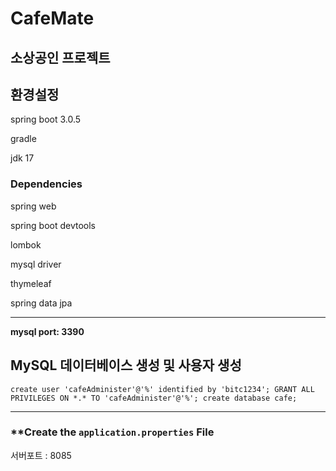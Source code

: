 # CafeMate
소상공인 프로젝트
---
## 환경설정

spring boot 3.0.5

gradle

jdk 17

### Dependencies

spring web

spring boot devtools

lombok

mysql driver

thymeleaf

spring data jpa

---

**mysql port: 3390**  

## MySQL 데이터베이스 생성 및 사용자 생성

`create user 'cafeAdminister'@'%' identified by 'bitc1234';
GRANT ALL PRIVILEGES ON *.* TO 'cafeAdminister'@'%';
create database cafe;`

---

### ****Create the `application.properties` File**

서버포트 : 8085
